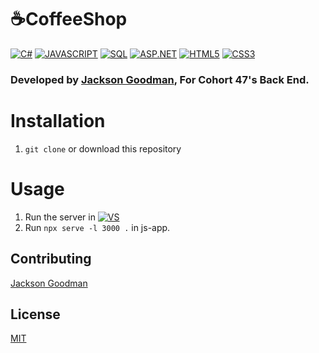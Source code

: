 # ☕CoffeeShop
[![C#](https://img.shields.io/badge/c%23-006400.svg?style=for-the-badge&logo=c-sharp&logoColor=white)](#)
[![JAVASCRIPT](https://img.shields.io/badge/javascript%20-%23323330.svg?&style=for-the-badge&logo=javascript&logoColor=%23F7DF1E)](#)
[![SQL](https://img.shields.io/badge/SQL-CC2927?style=for-the-badge&logo=microsoft-sql-server&logoColor=white)](#)
[![ASP.NET](https://img.shields.io/badge/ASP.NET-%231572B6.svg?style=for-the-badge&logo=.net&logoColor=white)](#)
[![HTML5](https://img.shields.io/badge/Html5-%23E34F26.svg?style=for-the-badge&logo=html5&logoColor=white)](#)
[![CSS3](https://img.shields.io/badge/css3%20-%231572B6.svg?&style=for-the-badge&logo=css3&logoColor=white)](#)
### Developed by [Jackson Goodman](https://github.com/jacksonrgoodman), For Cohort 47's Back End.

# Installation
1. `git clone` or download this repository

# Usage
1. Run the server in [![VS](https://img.shields.io/badge/VS_2019-5C2D91.svg?style=for-the-badge&logo=visual-studio&logoColor=white)](#)
2. Run `npx serve -l 3000 .` in js-app.

## Contributing
[Jackson Goodman](https://github.com/jacksonrgoodman)  

## License
[MIT](https://choosealicense.com/licenses/mit/)
